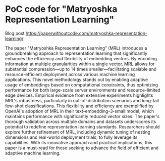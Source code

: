# PoC code for "Matryoshka Representation Learning"

Blog post <https://paperwithoutcode.com/matryoshka-representation-learning/>

The paper "Matryoshka Representation Learning" (MRL) introduces a groundbreaking approach to representation learning that significantly enhances the efficiency and flexibility of embedding vectors. By encoding information at multiple granularities within a single vector, MRL allows for substantial compression—up to 14 times smaller—facilitating scalable and resource-efficient deployment across various machine learning applications. This novel methodology stands out by enabling adaptive usage of embeddings based on computational constraints, thus optimizing performance for both large-scale server environments and resource-limited edge devices. Empirical evidence from extensive experiments highlights MRL's robustness, particularly in out-of-distribution scenarios and long-tail few-shot classifications. This flexibility and efficiency are exemplified by OpenAI's adoption of MRL in their text-embedding-3-small model, which maintains performance with significantly reduced vector sizes. The paper's thorough validation across multiple domains and datasets underscores its potential to redefine representation learning standards. Researchers should explore further refinement of MRL, including dynamic tuning of nesting dimensions and real-world deployment trials, to fully leverage its capabilities. With its innovative approach and practical implications, this paper is a must-read for those seeking to advance the field of efficient and adaptive machine learning.